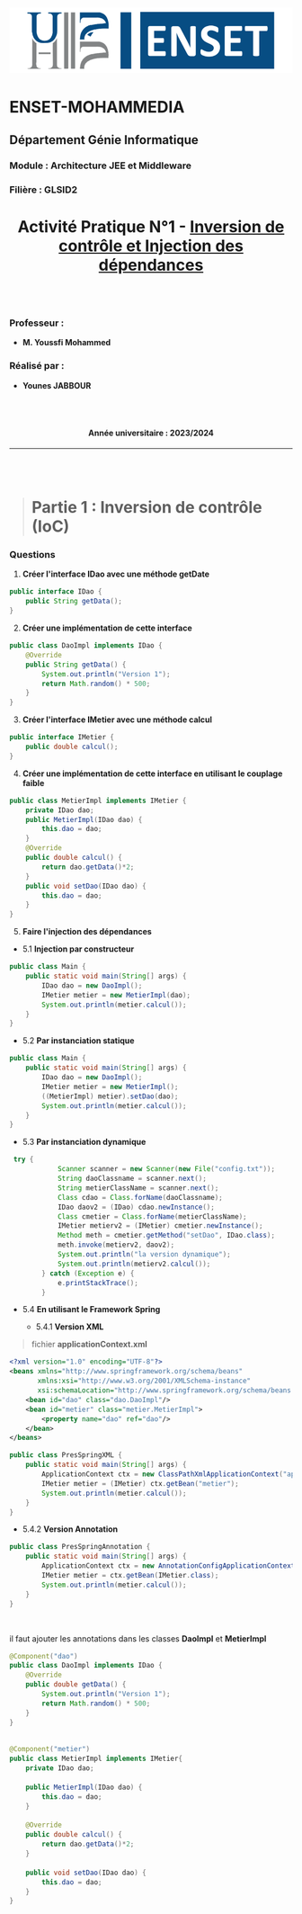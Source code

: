 ![Alt Text](img/LOGO-FR-ENSET-3.png)
---
# **ENSET-MOHAMMEDIA**

## **Département Génie Informatique**

### **Module :** Architecture JEE et Middleware

### **Filière :** GLSID2

<h1 style="text-align:center;">
Activité Pratique N°1 - <u> Inversion de contrôle et Injection des dépendances </u>
</h1>

<br>
<br>

### **Professeur :**
- **M. Youssfi Mohammed**

### **Réalisé par :**
- **Younes JABBOUR**

<br>
<br>

<h4 style="text-align: center">
Année universitaire : 2023/2024
</h4>


---
<br>
<br>

># Partie 1 : Inversion de contrôle (IoC)


### Questions

1. **Créer l'interface IDao avec une méthode getDate**

```java
public interface IDao {
    public String getData();
}
```

2. **Créer une implémentation de cette interface**

```java
public class DaoImpl implements IDao {
    @Override
    public String getData() {
        System.out.println("Version 1");
        return Math.random() * 500;
    }
}
```

3. **Créer l'interface IMetier avec une méthode calcul**

```java
public interface IMetier {
    public double calcul();
}
```

4. **Créer une implémentation de cette interface en utilisant le couplage faible**

```java
public class MetierImpl implements IMetier {
    private IDao dao;
    public MetierImpl(IDao dao) {
        this.dao = dao;
    }
    @Override
    public double calcul() {
        return dao.getData()*2;
    }
    public void setDao(IDao dao) {
        this.dao = dao;
    }
}
```

5. **Faire l'injection des dépendances**

* 5.1 **Injection par constructeur**

```java
public class Main {
    public static void main(String[] args) {
        IDao dao = new DaoImpl();
        IMetier metier = new MetierImpl(dao);
        System.out.println(metier.calcul());
    }
}
```

* 5.2 **Par instanciation statique**

```java
public class Main {
    public static void main(String[] args) {
        IDao dao = new DaoImpl();
        IMetier metier = new MetierImpl();
        ((MetierImpl) metier).setDao(dao);
        System.out.println(metier.calcul());
    }
}
```

* 5.3 **Par instanciation dynamique**

```java
 try {
            Scanner scanner = new Scanner(new File("config.txt"));
            String daoClassname = scanner.next();
            String metierClassName = scanner.next();
            Class cdao = Class.forName(daoClassname);
            IDao daov2 = (IDao) cdao.newInstance();
            Class cmetier = Class.forName(metierClassName);
            IMetier metierv2 = (IMetier) cmetier.newInstance();
            Method meth = cmetier.getMethod("setDao", IDao.class);
            meth.invoke(metierv2, daov2);
            System.out.println("la version dynamique");
            System.out.println(metierv2.calcul());
        } catch (Exception e) {
            e.printStackTrace();
        }
```

* 5.4 **En utilisant le Framework Spring**

  * 5.4.1 **Version XML**
 
>fichier **applicationContext.xml**

```xml
<?xml version="1.0" encoding="UTF-8"?>
<beans xmlns="http://www.springframework.org/schema/beans"
       xmlns:xsi="http://www.w3.org/2001/XMLSchema-instance"
       xsi:schemaLocation="http://www.springframework.org/schema/beans http://www.springframework.org/schema/beans/spring-beans.xsd">
    <bean id="dao" class="dao.DaoImpl"/>
    <bean id="metier" class="metier.MetierImpl">
        <property name="dao" ref="dao"/>
    </bean>
</beans>
```

```java
public class PresSpringXML {
    public static void main(String[] args) {
        ApplicationContext ctx = new ClassPathXmlApplicationContext("applicationContext.xml");
        IMetier metier = (IMetier) ctx.getBean("metier");
        System.out.println(metier.calcul());
    }
}

```

  * 5.4.2 **Version Annotation**

```java
public class PresSpringAnnotation {
    public static void main(String[] args) {
        ApplicationContext ctx = new AnnotationConfigApplicationContext("dao", "metier");
        IMetier metier = ctx.getBean(IMetier.class);
        System.out.println(metier.calcul());
    }
}
```

<br>

il faut ajouter les annotations dans les classes **DaoImpl** et **MetierImpl**

```java
@Component("dao")
public class DaoImpl implements IDao {
    @Override
    public double getData() {
        System.out.println("Version 1");
        return Math.random() * 500;
    }
}
```

```java

@Component("metier")
public class MetierImpl implements IMetier{
    private IDao dao;

    public MetierImpl(IDao dao) {
        this.dao = dao;
    }

    @Override
    public double calcul() {
        return dao.getData()*2;
    }

    public void setDao(IDao dao) {
        this.dao = dao;
    }
}
```
